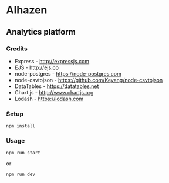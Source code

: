 # Alhazen
## Analytics platform

### Credits
* Express - http://expressjs.com
* EJS - http://ejs.co
* node-postgres - https://node-postgres.com
* node-csvtojson - https://github.com/Keyang/node-csvtojson
* DataTables - https://datatables.net
* Chart.js - http://www.chartjs.org
* Lodash - https://lodash.com

### Setup
    
    npm install

### Usage

    npm run start 

or

    npm run dev 
